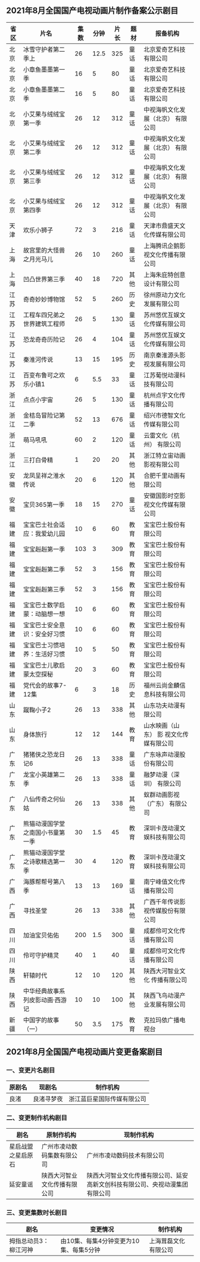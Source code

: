 ## 2021年8月全国国产电视动画片制作备案公示剧目
 省区 | 片名 | 集数 | 分钟 | 片长 | 题 材 | 报备机构 
---|---|---|---|---|---|---
 北京 | 冰雪守护者第二季上 | 26 | 12.5 | 325 | 童话 | 北京爱奇艺科技有限公司 
 北京 | 小章鱼墨墨第一季 | 16 | 5 | 80 | 童话 | 北京爱奇艺科技有限公司 
 北京 | 小章鱼墨墨第二季 | 16 | 5 | 80 | 童话 | 北京爱奇艺科技有限公司 
 北京 | 小艾果与绒绒宝第一季 | 26 | 12 | 312 | 童话 | 中视海帆文化发展（北京） 有限公司 
 北京 | 小艾果与绒绒宝第二季 | 26 | 12 | 312 | 童话 | 中视海帆文化发展（北京） 有限公司 
 北京 | 小艾果与绒绒宝第三季 | 26 | 12 | 312 | 童话 | 中视海帆文化发展（北京） 有限公司 
 北京 | 小艾果与绒绒宝第四季 | 26 | 12 | 312 | 童话 | 中视海帆文化发展（北京） 有限公司 
 天津 | 欢乐小狮子 | 72 | 3 | 216 | 童话 | 天津市鼎盛天文化传媒有限公司 
 上海 | 故宫里的大怪兽之月光马儿 | 26 | 10 | 260 | 童话 | 上海腾讯企鹅影视文化传播有限公司 
 上海 | 凹凸世界第三季 | 40 | 18 | 720 | 其他 | 上海朱庇特创意设计有限公司 
 江苏 | 奇奇妙妙博物馆 | 52 | 5 | 260 | 历史 | 徐州原动力文化发展有限公司 
 江苏 | 工程车四兄弟之世界建筑工程师 | 26 | 5 | 130 | 童话 | 苏州悠优互娱文化传媒有限公司 
 江苏 | 恐龙奇奇历险记 | 26 | 4 | 104 | 童话 | 苏州悠优互娱文化传媒有限公司 
 江苏 | 秦淮河传说 | 13 | 15 | 195 | 历史 | 南京秦淮源头影视发展有限公司 
 江苏 | 百变布鲁可之欢乐小镇1 | 6 | 5.5 | 33 | 童话 | 江苏葡悦动漫科技有限公司 
 浙江 | 点点小宇宙 | 26 | 5 | 130 | 童话 | 杭州点宇文化传播有限公司 
 浙江 | 金桔岛冒险记第二季 | 52 | 13 | 676 | 童话 | 绍兴市德智文化传媒有限公司 
 浙江 | 萌马吼吼 | 60 | 2 | 120 | 童话 | 云雷文化（杭州） 有限公司 
 浙江 | 三打白骨精 | 1 | 20 | 20 | 其他 | 浙江特立宙动画影视有限公司 
 安徽 | 龙凤呈祥之淮水传说 | 20 | 6 | 120 | 其他 | 合肥千里动画有限公司 
 安徽 | 宝贝365第一季 | 18 | 15 | 270 | 童话 | 安徽国影时空影视文化传媒有限公司 
 福建 | 宝宝巴士社会适应：我爱幼儿园 | 10 | 6 | 60 | 教育 | 宝宝巴士股份有限公司 
 福建 | 宝宝赳赳第一季 | 103 | 3 | 309 | 教育 | 宝宝巴士股份有限公司 
 福建 | 宝宝赳赳第二季 | 52 | 3 | 156 | 教育 | 宝宝巴士股份有限公司 
 福建 | 宝宝赳赳第三季 | 52 | 3 | 156 | 教育 | 宝宝巴士股份有限公司 
 福建 | 宝宝巴士数学启蒙：动脑想一想 | 10 | 6 | 60 | 教育 | 宝宝巴士股份有限公司 
 福建 | 宝宝巴士安全意识：安全好习惯 | 10 | 6 | 60 | 教育 | 宝宝巴士股份有限公司 
 福建 | 宝宝巴士习惯培养：生活好习惯 | 10 | 5 | 50 | 教育 | 宝宝巴士股份有限公司 
 福建 | 宝宝巴士儿歌启蒙太空探秘 | 20 | 3 | 60 | 教育 | 宝宝巴士股份有限公司 
 福建 | 党代会的故事7-12集 | 6 | 3 | 18 | 历史 | 福州云尚金麟信息科技有限公司 
 山东 | 蹴鞠小子2 | 26 | 13 | 338 | 其他 | 山东功夫动漫有限公司 
 山东 | 身体旅行 | 12 | 12 | 144 | 教育 | 山水映画（山东） 影 视文化传媒有限公司 
 广东 | 猪猪侠之恐龙日记6 | 26 | 13 | 338 | 童话 | 广东咏声动漫股份有限公司 
 广东 | 龙宝小英雄第二季 | 26 | 13 | 338 | 童话 | 融梦动漫（深圳） 有限公司 
 广东 | 八仙传奇之何仙姑 | 26 | 13 | 338 | 其他 | 蚁群动画影视（广东） 有限公司 
 广东 | 熊猫动漫国学堂之南国小书童第一季 | 30 | 1.5 | 45 | 教育 | 深圳卡茂动漫文娱科技有限公司 
 广东 | 熊猫动漫国学堂之诗歌精选第一季 | 30 | 4 | 120 | 教育 | 深圳卡茂动漫文娱科技有限公司 
 广西 | 海豚帮帮号第八季 | 13 | 13 | 169 | 童话 | 南宁峰值文化传播有限公司 
 广西 | 寻找圣堂 | 26 | 13 | 338 | 其他 | 广西千年传说影视传媒股份有限公司 
 四川 | 加油宝贝佑佑 | 200 | 1.5 | 300 | 童话 | 成都伶可文化传播有限公司 
 四川 | 伶可守护精灵 | 40 | 1 | 40 | 童话 | 成都伶可文化传播有限公司 
 陕西 | 轩辕时代 | 12 | 10 | 120 | 其他 | 陕西大河智业文化 传播有限公司 
 陕西 | 中华经典故事系列皮影动画·西游记 | 10 | 10 | 100 | 其他 | 陕西飞鸟动漫产业发展有限公司 
 新疆 | 中国字的故事（一） | 50 | 3.5 | 175 | 教育 | 克拉玛依广播电视台 

## 2021年8月全国国产电视动画片变更备案剧目

### 一、变更片名剧目
 原剧名 | 现剧名 | 制作机构 
---|---|---
 良渚 | 良渚寻梦夜 | 浙江蓝巨星国际传媒有限公司 

### 二、变更制作机构剧目
 剧名 | 原制作机构 | 现制作机构 
---|---|---
 星启战盟之星启原石 | 广州市凌动数码集数有限公司 | 广州市凌动数码技术有限公司 
 延安童谣 | 陕西大河智业文化传播有限公司 | 陕西大河智业文化传播有限公司、延安高新文创科技有限公司、央视动漫集团有限公司 

### 三、变更集数时长剧目
 剧名 | 变更情况 | 制作机构 
---|---|---
 拇指总动员3：柳江河神 | 由10集、每集4分钟变更为10集、每集5分钟 | 上海茸磊文化有限公司 
